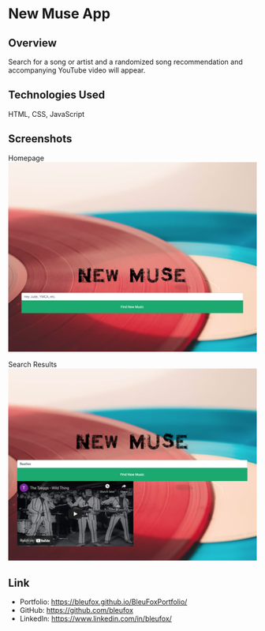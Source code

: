 # New Muse App

## Overview
Search for a song or artist and a randomized song recommendation and accompanying YouTube video will appear.

## Technologies Used
HTML, CSS, JavaScript

## Screenshots
Homepage 
![Home-Page](public/assets/images/homescreen.png)

Search Results
![Search Results](public/assets/images/search-results.png)

## Link
* Portfolio: https://bleufox.github.io/BleuFoxPortfolio/
* GitHub: https://github.com/bleufox
* LinkedIn: https://www.linkedin.com/in/bleufox/